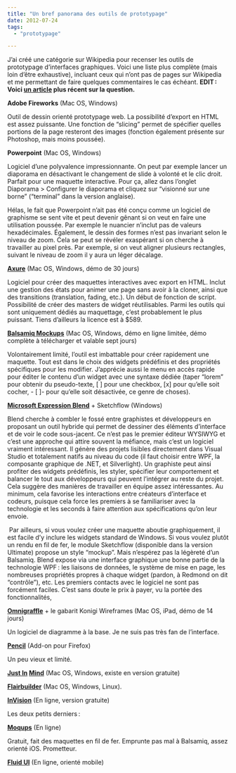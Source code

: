 ```yaml
---
title: "Un bref panorama des outils de prototypage"
date: 2012-07-24
tags:
  - "prototypage"

---
```


J’ai créé une catégorie sur Wikipedia pour recenser les outils de prototypage d’interfaces graphiques. Voici une liste plus complète (mais loin d’être exhaustive), incluant ceux qui n’ont pas de pages sur Wikipedia et me permettant de faire quelques commentaires le cas échéant.
**EDIT : Voici [un article](http://toutcequibouge.net/toutcequibouge/2014/06/le-guide-relativement-exhaustif-et-raisonnablement-ultime-des-outils-de-prototypage/) plus récent sur la question.**



**Adobe Fireworks** (Mac OS, Windows)

Outil de dessin orienté prototypage web. La possibilité d’export en HTML est assez puissante. Une fonction de “slicing” permet de spécifier quelles portions de la page resteront des images (fonction également présente sur Photoshop, mais moins poussée).



**Powerpoint** (Mac OS, Windows)

Logiciel d’une polyvalence impressionnante. On peut par exemple lancer un diaporama en désactivant le changement de slide à volonté et le clic droit. Parfait pour une maquette interactive. Pour ça, allez dans l’onglet Diaporama > Configurer le diaporama et cliquez sur “visionné sur une borne” (“terminal” dans la version anglaise).

Hélas, le fait que Powerpoint n’ait pas été conçu comme un logiciel de graphisme se sent vite et peut devenir gênant si on veut en faire une utilisation poussée. Par exemple le nuancier n’inclut pas de valeurs hexadécimales. Également, le dessin des formes n’est pas invariant selon le niveau de zoom. Cela se peut se révéler exaspérant si on cherche à travailler au pixel près. Par exemple, si on veut aligner plusieurs rectangles, suivant le niveau de zoom il y aura un léger décalage.



**[Axure](http://www.axure.com)** (Mac OS, Windows, démo de 30 jours)

Logiciel pour créer des maquettes interactives avec export en HTML. Inclut une gestion des états pour animer une page sans avoir à la cloner, ainsi que des transitions (translation, fading, etc.). Un début de fonction de script. Possibilité de créer des masters de widget réutilisables. Parmi les outils qui sont uniquement dédiés au maquettage, c’est probablement le plus puissant. Tiens d’ailleurs la licence est à $589.



[**Balsamiq Mockups**](http://www.balsamiq.com/) (Mac OS, Windows, démo en ligne limitée, démo complète à télécharger et valable sept jours)

Volontairement limité, l’outil est imbattable pour créer rapidement une maquette. Tout est dans le choix des widgets prédéfinis et des propriétés spécifiques pour les modifier. J’apprécie aussi le menu en accès rapide pour éditer le contenu d’un widget avec une syntaxe dédiée (taper “lorem” pour obtenir du pseudo-texte, \[ \] pour une checkbox, \[x\] pour qu’elle soit cocher, - \[ \]- pour qu’elle soit désactivée, ce genre de choses).

[**Microsoft Expression Blend**](http://www.microsoft.com/expression/products/Blend_Overview.aspx) + Sketchflow (Windows)

Blend cherche à combler le fossé entre graphistes et développeurs en proposant un outil hybride qui permet de dessiner des éléments d’interface et de voir le code sous-jacent. Ce n’est pas le premier éditeur WYSIWYG et c’est une approche qui attire souvent la méfiance, mais c’est un logiciel vraiment intéressant. Il génère des projets lisibles directement dans Visual Studio et totalement natifs au niveau du code (il faut choisir entre WPF, la composante graphique de .NET, et Silverlight). Un graphiste peut ainsi profiter des widgets prédéfinis, les styler, spécifier leur comportement et balancer le tout aux développeurs qui peuvent l’intégrer au reste du projet. Cela suggère des manières de travailler en équipe assez intéressantes. Au minimum, cela favorise les interactions entre créateurs d’interface et codeurs, puisque cela force les premiers à se familiariser avec la technologie et les seconds à faire attention aux spécifications qu’on leur envoie.  

 Par ailleurs, si vous voulez créer une maquette aboutie graphiquement, il est facile d’y inclure les widgets standard de Windows. Si vous voulez plutôt un rendu en fil de fer, le module Sketchflow (disponible dans la version Ultimate) propose un style “mockup”. Mais n’espérez pas la légèreté d’un Balsamiq. Blend expose via une interface graphique une bonne partie de la technologie WPF : les liaisons de données, le système de mise en page, les nombreuses propriétés propres à chaque widget (pardon, à Redmond on dit “contrôle”), etc. Les premiers contacts avec le logiciel ne sont pas forcément faciles. C’est sans doute le prix à payer, vu la portée des fonctionnalités,


[**Omnigraffle**](http://www.omnigroup.com/products/omnigraffle/) + le gabarit Konigi Wireframes (Mac OS, iPad, démo de 14 jours)

Un logiciel de diagramme à la base. Je ne suis pas très fan de l’interface.

**[Pencil](https://addons.mozilla.org/fr/firefox/addon/pencil/)** (Add-on pour Firefox)

Un peu vieux et limité.


**[Just In](http://www.justinmind.com/) [Mind](http://www.justinmind.com/)** (Mac OS, Windows, existe en version gratuite)



[**Flairbuilder**](http://flairbuilder.com/) (Mac OS, Windows, Linux).



[**InVision**](http://www.invisionapp.com/) (En ligne, version gratuite)

Les deux petits derniers :

[**Moqups**](https://moqups.com/) (En ligne)

Gratuit, fait des maquettes en fil de fer. Emprunte pas mal à Balsamiq, assez orienté iOS. Prometteur.


[**Fluid UI**](https://www.fluidui.com/editor/live/) (En ligne, orienté mobile)

